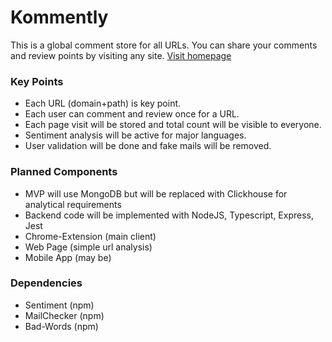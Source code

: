 # Kommently #

This is a global comment store for all URLs. You can share your comments and review points by visiting any site.
[Visit homepage](https://kommently.com)

### Key Points ###

* Each URL (domain+path) is key point.
* Each user can comment and review once for a URL.
* Each page visit will be stored and total count will be visible to everyone.
* Sentiment analysis will be active for major languages.
* User validation will be done and fake mails will be removed.

### Planned Components ###

* MVP will use MongoDB but will be replaced with Clickhouse for analytical requirements
* Backend code will be implemented with NodeJS, Typescript, Express, Jest
* Chrome-Extension (main client)
* Web Page (simple url analysis)
* Mobile App (may be)

### Dependencies ###

* Sentiment (npm)
* MailChecker (npm)
* Bad-Words (npm)
